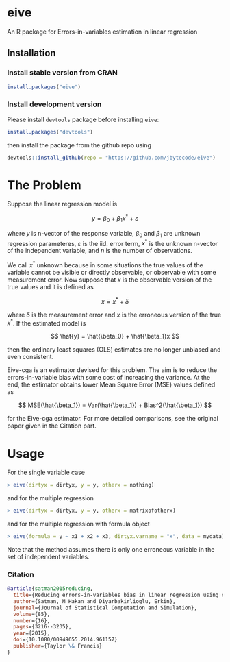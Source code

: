 # eive
An R package for Errors-in-variables estimation in linear regression

## Installation

### Install stable version from CRAN

```R
install.packages("eive")
```


### Install development version 

Please install ```devtools``` package before installing ```eive```:

```R
install.packages("devtools")
```

then install the package from the github repo using

```R
devtools::install_github(repo = "https://github.com/jbytecode/eive") 
```

# The Problem 

Suppose the linear regression model is 

$$
y = \beta_0 + \beta_1 x^* + \varepsilon
$$

where $y$ is n-vector of the response variable, $\beta_0$ and $\beta_1$ are unknown regression parameteres, $\varepsilon$ is the iid. error term, $x^*$ is the unknown n-vector of the independent variable, and $n$ is the number of observations.

We call $x^*$ unknown because in some situations the true values of the variable cannot be visible or directly observable, or observable with some measurement error. Now suppose that $x$ is the observable version of the true values and it is defined as 

$$
x = x^* + \delta
$$

where $\delta$ is the measurement error and $x$ is the erroneous version of the true $x^*$. If the estimated model is 

$$
\hat{y} = \hat{\beta_0} + \hat{\beta_1}x 
$$

then the ordinary least squares (OLS) estimates are no longer unbiased and even consistent. 

Eive-cga is an estimator devised for this problem. The aim is to reduce the errors-in-variable bias with some cost of increasing the variance. At the end, the estimator obtains lower Mean Square Error (MSE) values defined as

$$
MSE(\hat{\beta_1}) = Var(\hat{\beta_1}) + Bias^2(\hat{\beta_1})
$$

for the Eive-cga estimator. For more detailed comparisons, see the original paper given in the Citation part. 

# Usage 

For the single variable case 

```R 
> eive(dirtyx = dirtyx, y = y, otherx = nothing) 
```

and for the multiple regression 

```R 
> eive(dirtyx = dirtyx, y = y, otherx = matrixofotherx) 
```

and for the multiple regression with formula object 

```R 
> eive(formula = y ~ x1 + x2 + x3, dirtyx.varname = "x", data = mydata) 
```

Note that the method assumes there is only one erroneous variable in the set of independent variables.

### Citation 
```bibtex
@article{satman2015reducing,
  title={Reducing errors-in-variables bias in linear regression using compact genetic algorithms},
  author={Satman, M Hakan and Diyarbakirlioglu, Erkin},
  journal={Journal of Statistical Computation and Simulation},
  volume={85},
  number={16},
  pages={3216--3235},
  year={2015},
  doi={10.1080/00949655.2014.961157}
  publisher={Taylor \& Francis}
}
```